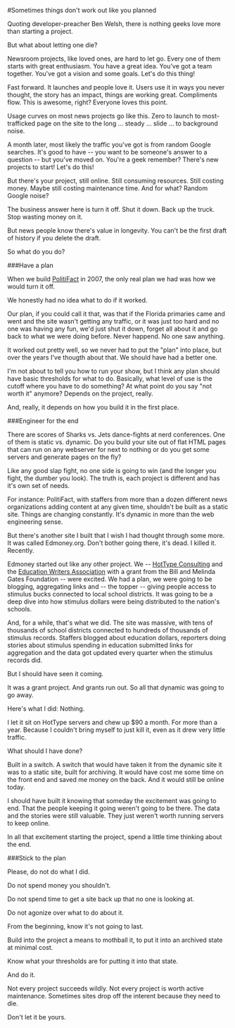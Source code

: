 #Sometimes things don't work out like you planned

Quoting developer-preacher Ben Welsh, there is nothing geeks love more than starting a project.

But what about letting one die?

Newsroom projects, like loved ones, are hard to let go. Every one of them starts with great enthusiasm. You have a great idea. You've got a team together. You've got a vision and some goals. Let's do this thing!

Fast forward. It launches and people love it. Users use it in ways you never thought, the story has an impact, things are working great. Compliments flow. This is awesome, right? Everyone loves this point.

Usage curves on most news projects go like this. Zero to launch to most-trafficked page on the site to the long … steady … slide … to background noise.

A month later, most likely the traffic you've got is from random Google searches. It's good to have -- you want to be someone's answer to a question -- but you've moved on. You're a geek remember? There's new projects to start! Let's do this!

But there's your project, still online. Still consuming resources. Still costing money. Maybe still costing maintenance time. And for what? Random Google noise? 

The business answer here is turn it off. Shut it down. Back up the truck. Stop wasting money on it.

But news people know there's value in longevity. You can't be the first draft of history if you delete the draft. 

So what do you do?

###Have a plan

When we build [PolitiFact](http://www.politifact.com) in 2007, the only real plan we had was how we would turn it off. 

We honestly had no idea what to do if it worked.

Our plan, if you could call it that, was that if the Florida primaries came and went and the site wasn't getting any traffic, or it was just too hard and no one was having any fun, we'd just shut it down, forget all about it and go back to what we were doing before. Never happend. No one saw anything.

It worked out pretty well, so we never had to put the "plan" into place, but over the years I've thougth about that. We should have had a better one.

I'm not about to tell you how to run your show, but I think any plan should have basic thresholds for what to do. Basically, what level of use is the cutoff where you have to do something? At what point do you say "not worth it" anymore? Depends on the project, really. 

And, really, it depends on how you build it in the first place.

###Engineer for the end

There are scores of Sharks vs. Jets dance-fights at nerd conferences. One of them is static vs. dynamic. Do you build your site out of flat HTML pages that can run on any webserver for next to nothing or do you get some servers and generate pages on the fly? 

Like any good slap fight, no one side is going to win (and the longer you fight, the dumber you look). The truth is, each project is different and has it's own set of needs. 

For instance: PolitiFact, with staffers from more than a dozen different news organizations adding content at any given time, shouldn't be built as a static site. Things are changing constantly. It's dynamic in more than the web engineering sense.

But there's another site I built that I wish I had thought through some more. It was called Edmoney.org. Don't bother going there, it's dead. I killed it. Recently.

Edmoney started out like any other project. We -- [HotType Consulting](http://www.hottypeconsulting.com) and the [Education Writers Association](http://www.ewa.org) with a grant from the Bill and Melinda Gates Foundation -- were excited. We had a plan, we were going to be blogging, aggregating links and -- the topper -- giving people access to stimulus bucks connected to local school districts. It was going to be a deep dive into how stimulus dollars were being distributed to the nation's schools. 

And, for a while, that's what we did. The site was massive, with tens of thousands of school districts connected to hundreds of thousands of stimulus records. Staffers blogged about education dollars, reporters doing stories about stimulus spending in education submitted links for aggregation and the data got updated every quarter when the stimulus records did. 

But I should have seen it coming.

It was a grant project. And grants run out. So all that dynamic was going to go away.

Here's what I did: Nothing. 

I let it sit on HotType servers and chew up $90 a month. For more than a year. Because I couldn't bring myself to just kill it, even as it drew very little traffic.

What should I have done? 

Built in a switch. A switch that would have taken it from the dynamic site it was to a static site, built for archiving. It would have cost me some time on the front end and saved me money on the back. And it would still be online today. 

I should have built it knowing that someday the excitement was going to end. That the people keeping it going weren't going to be there. The data and the stories were still valuable. They just weren't worth running servers to keep online. 

In all that excitement starting the project, spend a little time thinking about the end. 

###Stick to the plan

Please, do not do what I did.

Do not spend money you shouldn't.

Do not spend time to get a site back up that no one is looking at. 

Do not agonize over what to do about it.

From the beginning, know it's not going to last.

Build into the project a means to mothball it, to put it into an archived state at minimal cost. 

Know what your thresholds are for putting it into that state.

And do it.

Not every project succeeds wildly. Not every project is worth active maintenance. Sometimes sites drop off the interent because they need to die.

Don't let it be yours.